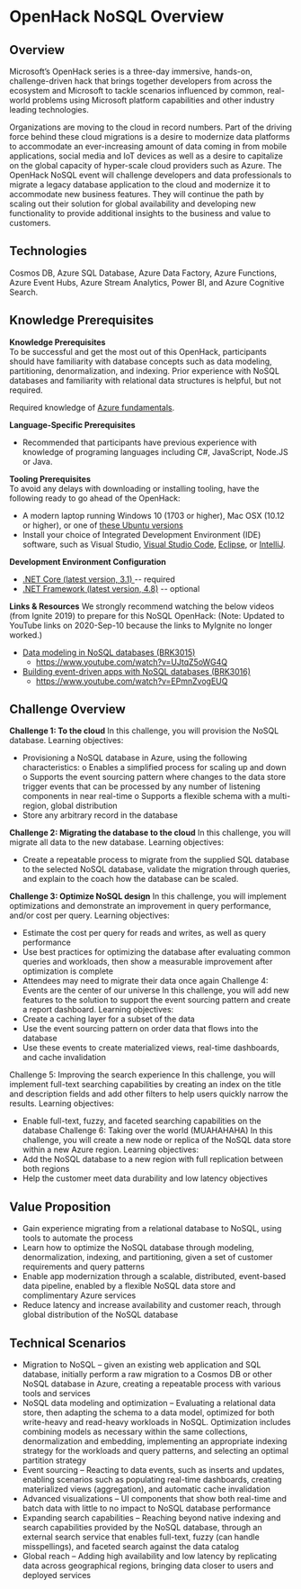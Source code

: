 # OpenHack NoSQL Overview

## Overview
Microsoft’s OpenHack series is a three-day immersive, hands-on, challenge-driven hack that brings together developers from across the ecosystem and Microsoft to tackle scenarios influenced by common, real-world problems using Microsoft platform capabilities and other industry leading technologies.

Organizations are moving to the cloud in record numbers. Part of the driving force behind these cloud migrations is a desire to modernize data platforms to accommodate an ever-increasing amount of data coming in from mobile applications, social media and IoT devices as well as a desire to capitalize on the global capacity of hyper-scale cloud providers such as Azure. The OpenHack NoSQL event will challenge developers and data professionals to migrate a legacy database application to the cloud and modernize it to accommodate new business features. They will continue the path by scaling out their solution for global availability and developing new functionality to provide additional insights to the business and value to customers.


## Technologies
Cosmos DB, Azure SQL Database, Azure Data Factory, Azure Functions, Azure Event Hubs, Azure Stream Analytics, Power BI, and Azure Cognitive Search.

## Knowledge Prerequisites
**Knowledge Prerequisites**  
To be successful and get the most out of this OpenHack, participants should have familiarity with database concepts such as data modeling, partitioning, denormalization, and indexing. Prior experience with NoSQL databases and familiarity with relational data structures is helpful, but not required. 

Required knowledge of [Azure fundamentals](https://docs.microsoft.com/en-us/learn/paths/azure-fundamentals/). 

**Language-Specific Prerequisites**
- Recommended that participants have previous experience with knowledge of programing languages including C#, JavaScript, Node.JS or Java.

**Tooling Prerequisites**  
To avoid any delays with downloading or installing tooling, have the following ready to go ahead of the OpenHack: 
  - A modern laptop running Windows 10 (1703 or higher), Mac OSX (10.12 or higher), or one of [these Ubuntu versions](https://github.com/Azure/azure-functions-core-tools#linux) 
  - Install your choice of Integrated Development Environment (IDE) software, such as Visual Studio, [Visual Studio Code](https://code.visualstudio.com/download), [Eclipse](https://www.eclipse.org/), or [IntelliJ](https://www.jetbrains.com/idea/). 
  
**Development Environment Configuration**  
- [.NET Core (latest version, 3.1) ](https://dotnet.microsoft.com/download)-- required 
- [.NET Framework (latest version, 4.8)](https://dotnet.microsoft.com/download) -- optional 

**Links & Resources**
We strongly recommend watching the below videos (from Ignite 2019) to prepare for this NoSQL OpenHack: (Note: Updated to YouTube links on 2020-Sep-10 because the links to MyIgnite no longer worked.)
- [Data modeling in NoSQL databases (BRK3015)](https://www.youtube.com/watch?v=UJtqZ5oWG4Q)
  - https://www.youtube.com/watch?v=UJtqZ5oWG4Q 
- [Building event-driven apps with NoSQL databases (BRK3016)](https://www.youtube.com/watch?v=EPmnZvogEUQ )
  - https://www.youtube.com/watch?v=EPmnZvogEUQ 

## Challenge Overview
**Challenge 1: To the cloud** 
In this challenge, you will provision the NoSQL database.
Learning objectives:
- Provisioning a NoSQL database in Azure, using the following characteristics: 
o	Enables a simplified process for scaling up and down
o	Supports the event sourcing pattern where changes to the data store trigger events that can be processed by any number of listening components in near real-time
o	Supports a flexible schema with a multi-region, global distribution
- Store any arbitrary record in the database



**Challenge 2: Migrating the database to the cloud** 
In this challenge, you will migrate all data to the new database.
Learning objectives:
- Create a repeatable process to migrate from the supplied SQL database to the selected NoSQL database, validate the migration through queries, and explain to the coach how the database can be scaled. 

**Challenge 3: Optimize NoSQL design**
In this challenge, you will implement optimizations and demonstrate an improvement in query performance, and/or cost per query. 
Learning objectives:
- Estimate the cost per query for reads and writes, as well as query performance
- Use best practices for optimizing the database after evaluating common queries and workloads, then show a measurable improvement after optimization is complete
- Attendees may need to migrate their data once again
Challenge 4: Events are the center of our universe
In this challenge, you will add new features to the solution to support the event sourcing pattern and create a report dashboard. 
Learning objectives:
- Create a caching layer for a subset of the data
- Use the event sourcing pattern on order data that flows into the database
- Use these events to create materialized views, real-time dashboards, and cache invalidation

Challenge 5: Improving the search experience
In this challenge, you will implement full-text searching capabilities by creating an index on the title and description fields and add other filters to help users quickly narrow the results. 
Learning objectives:
- Enable full-text, fuzzy, and faceted searching capabilities on the database
Challenge 6: Taking over the world (MUAHAHAHA)
In this challenge, you will create a new node or replica of the NoSQL data store within a new Azure region.
Learning objectives:
- Add the NoSQL database to a new region with full replication between both regions
- Help the customer meet data durability and low latency objectives



## Value Proposition
- Gain experience migrating from a relational database to NoSQL, using tools to automate the process  
- Learn how to optimize the NoSQL database through modeling, denormalization, indexing, and partitioning, given a set of customer requirements and query patterns  
- Enable app modernization through a scalable, distributed, event-based data pipeline, enabled by a flexible NoSQL data store and complimentary Azure services  
- Reduce latency and increase availability and customer reach, through global distribution of the NoSQL database


## Technical Scenarios
- Migration to NoSQL – given an existing web application and SQL database, initially perform a raw migration to a Cosmos DB or other NoSQL database in Azure, creating a repeatable process with various tools and services  
- NoSQL data modeling and optimization – Evaluating a relational data store, then adapting the schema to a data model, optimized for both write-heavy and read-heavy workloads in NoSQL. Optimization includes combining models as necessary within the same collections, denormalization and embedding, implementing an appropriate indexing strategy for the workloads and query patterns, and selecting an optimal partition strategy  
- Event sourcing – Reacting to data events, such as inserts and updates, enabling scenarios such as populating real-time dashboards, creating materialized views (aggregation), and automatic cache invalidation  
- Advanced visualizations – UI components that show both real-time and batch data with little to no impact to NoSQL database performance  
- Expanding search capabilities – Reaching beyond native indexing and search capabilities provided by the NoSQL database, through an external search service that enables full-text, fuzzy (can handle misspellings), and faceted search against the data catalog  
- Global reach – Adding high availability and low latency by replicating data across geographical regions, bringing data closer to users and deployed services
